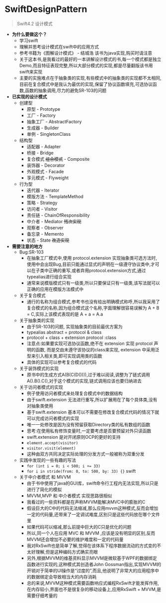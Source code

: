 # SwiftDesignPattern

>Swift4.2 设计模式 
>
*  **为什么要做这个？**  
	* 学习swift
	* 理解并思考设计模式在swift中的应用方式
	* 参考书籍为《图解设计模式》 - 结城浩 该书为java实现,购买时请注意
	* 关于这本书,是我看过的最好的一本讲解设计模式的书,每一个模式都是独立Demo,而且特征表现完整,所以大部分模式的实现,都是尽量翻版该书用swift来实现
	* 主要的实施难点在于抽象类的实现,有些模式中的抽象类的实现都不太相同,目前在复合模式中是我认为最优的实现,保留了协议函数填充,可选协议函数,函数的抽象调用,尽力的避免SR-103的问题
*  **已实现的设计模式**
	* 创建型 
		* 原型 - Prototype 
		* 工厂 - Factory 
		* 抽象工厂 - AbstractFactory 
		* 生成器 - Builder 
		* 单例 - SingletonClass
	* 结构型
		* 适配器 - Adapter
		* 桥接 - Bridge 
		* 复合模式 ~~组合模式~~ - Composite
		* 装饰器 - Decorator
		* 外观模式 - Facade
		* 享元模式 - Flyweight
	* 行为型
		* 迭代器 - Iterator
		* 模版方法 - TemplateMethod
		* 策略 - Strategy
		* 访问者 - Visitor
		* 责任链 - ChainOfResponsibility
		* 中介者 - Mediator ~~残次实现~~
		* 观察者 - Observer
		* 备忘录 - Memento
		* 状态 - State ~~改造实现~~
*  **需要注意的地方**
	*  Bug:SR-103
		*  在抽象工厂模式中,使用 protocol.extension 实现抽象类可选方法时,使用中会出现Bug,目前只能通过显式的声明在一级遵守协议类中,才可以在子类中正确的重写,或者弃用protocol.extension方式,通过typealias进行组合实现
		*  通常来说模版模式只有一级类,所以只要保证只有一级类,该写法就可以正确的应用在模版方法模式中
	* 关于复合模式
		* 通行的名称为组合模式,参考书也没有给出明确模式称呼,所以我采用了复合模式的名称,因为组合模式这个名称,字面理解很容易误解为 A + B = C,实际上该模式表现的是 A + a = A.a
	* 关于抽象类的实现
		* 由于SR-103的问题, 实现抽象类的目前最优方案为 
		* typealias abstract = protocol & class
		* protocol + class + extension protocol :class
		* 注意点:如果要实现可选协议函数,绝不在 extension 实现 protocol 声明的函数, 而是交由未遵守该协议的class来实现, extension 中采用泛型来引入相关类,即可实现调用类的函数
		* 具体的实现可以参考复合模式的代码
	* 关于装饰模式的实现
		* 原书中的生成方式A(B(C(D()))),过于难以阅读,调整为了链式调用A().B().C(),对于这个模式的实现,链式调用应该也要归纳进去
	* 关于访问者模式的实现
		* 例子使用访问者模式来处理复合模式中的数据结构
		* 由于swift.extension 无法进行重写,所以扩展用在了每个具体类,没有对抽象类使用
		* 基于swift.extension 基本可以不需要在修改复合模式代码的情况下就可以完成访问者模式的实现
		* 唯一一处修改是因为没有预留获取Directory类的私有数组的函数
		* 思考:在使用私有修饰变量时,一定要考虑是否要预留对外只读函数
		* swift.extension 是对开闭原则OCP的更好的支持
		* ```element.accept(visitor)```
		* ```visitor.visit(element)```
		* 这种由双方共同决定实际处理的分发方式一般被称为双重分发
	* 实践中发现的一些有趣的写法
		* ```for (int i = 0; i < 500; i += 33)``` 
		* ```for i in stride(from: 0, to: 500, by: 33) {}``` swift
	* 关于中介者模式 和 MVVM
		* 由于书中使用了java的GUI库，swift命令行工程内无法实现,所以只是进行了简化的模拟
		* MVVM,MVP 和 中介者模式 实现思路很相似
		* 我看过的一些资料都是在声称MVVM能解决MVC中的膨胀的C
		* 假设巨大的C中的代码无法缩减,那么应用mvvm这种模式,反而会增加一定的代码量,还带来了一定调试难度,区别只是这些代码放在哪个文件里
		* 如果代码可以缩减,那么前提中巨大的C只是优化的问题
		* 所以,同一个人在应用 MVC 和 MVVM ,应该是没有明显的区别,反而MVVM还会增加不必要的维护难度和一定的代码量
		* 我对RxSwift也是简单了解,觉得在该体系下程序数据流动的方式变的不太好理解,但是这种编码方式确实亮眼
		* 另外,根据MVVM的维基资料显示MVVM是微软基于WPF的数据绑定函数进行实现的,这种模式其创造者John Gossman指出,实现MVVM的开销对于简单的UI操作是“过度的”,而且,他说明了非常大的应用程序中的数据绑定会导致相当大的内存消耗
		* 总的来说,MVVM这种模式需要函数响应式编程RxSwift才能发挥作用,在内存较小,界面也不是很复杂的移动设备上,应用RxSwift + MVVM,是需要仔细考量的
> 
